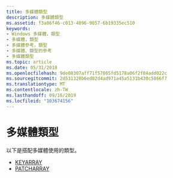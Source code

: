 ```yaml
---
title: 多媒體類型
description: 多媒體類型
ms.assetid: f3a86f46-c013-4096-9857-6b19335ec510
keywords:
- Windows 多媒體，類型
- 多媒體，類型
- 多媒體參考，類型
- 多媒體、類型的參考
- 多媒體類型
ms.topic: article
ms.date: 05/31/2018
ms.openlocfilehash: 9de08307aff71f57865fd5178a06f2f84add022c
ms.sourcegitcommit: 2d531328b6ed82d4ad971a45a5131b430c5866f7
ms.translationtype: MT
ms.contentlocale: zh-TW
ms.lasthandoff: 09/16/2019
ms.locfileid: "103674156"
---
```

# <a name="multimedia-types"></a>多媒體類型

以下是搭配多媒體使用的類型。

-   [KEYARRAY](keyarray.md)
-   [PATCHARRAY](patcharray.md)

 

 





